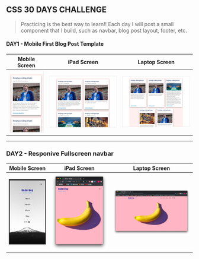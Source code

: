 ## CSS 30 DAYS CHALLENGE

> Practicing is the best way to learn!!
> Each day I will post a small component that I build, such as navbar, blog post layout, footer, etc.

#### DAY1 - Mobile First Blog Post Template

|            Mobile Screen             |              iPad Screen               |          Laptop Screen           |
| :----------------------------------: | :------------------------------------: | :------------------------------: |
| ![day1-samll](images/day1-small.png) | ![day1-medium](images/day1-medium.png) | ![day1-big](images/day1-big.png) |

---

### DAY2 - Responive Fullscreen navbar

|            Mobile Screen             |              iPad Screen               |          Laptop Screen           |
| :----------------------------------: | :------------------------------------: | :------------------------------: |
| ![day2-samll](images/day2-small.png) | ![day2-medium](images/day2-medium.png) | ![day2-big](images/day2-big.png) |
